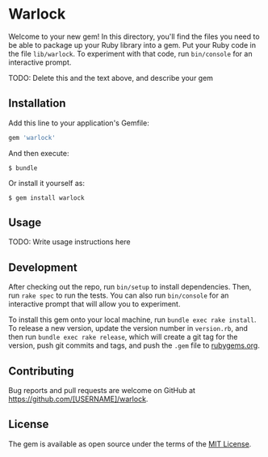 # Warlock

Welcome to your new gem! In this directory, you'll find the files you need to be able to package up your Ruby library into a gem. Put your Ruby code in the file `lib/warlock`. To experiment with that code, run `bin/console` for an interactive prompt.

TODO: Delete this and the text above, and describe your gem

## Installation

Add this line to your application's Gemfile:

```ruby
gem 'warlock'
```

And then execute:

    $ bundle

Or install it yourself as:

    $ gem install warlock

## Usage

TODO: Write usage instructions here

## Development

After checking out the repo, run `bin/setup` to install dependencies. Then, run `rake spec` to run the tests. You can also run `bin/console` for an interactive prompt that will allow you to experiment.

To install this gem onto your local machine, run `bundle exec rake install`. To release a new version, update the version number in `version.rb`, and then run `bundle exec rake release`, which will create a git tag for the version, push git commits and tags, and push the `.gem` file to [rubygems.org](https://rubygems.org).

## Contributing

Bug reports and pull requests are welcome on GitHub at https://github.com/[USERNAME]/warlock.

## License

The gem is available as open source under the terms of the [MIT License](https://opensource.org/licenses/MIT).
